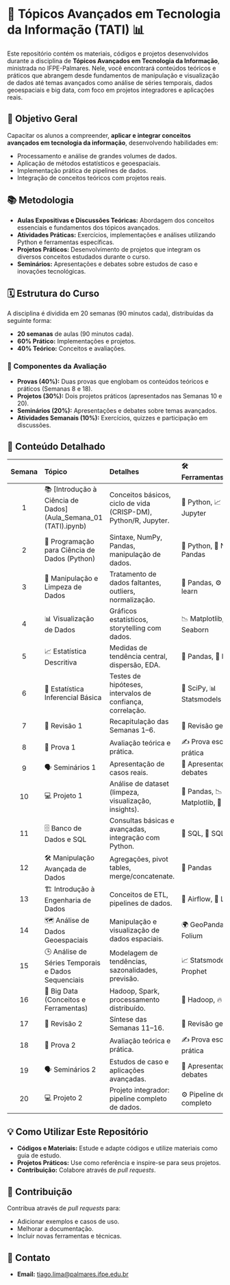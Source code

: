 # 🚀 Tópicos Avançados em Tecnologia da Informação (TATI) 📊

Este repositório contém os materiais, códigos e projetos desenvolvidos durante a disciplina de **Tópicos Avançados em Tecnologia da Informação**, ministrada no IFPE-Palmares. Nele, você encontrará conteúdos teóricos e práticos que abrangem desde fundamentos de manipulação e visualização de dados até temas avançados como análise de séries temporais, dados geoespaciais e big data, com foco em projetos integradores e aplicações reais.

## 🎯 Objetivo Geral

Capacitar os alunos a compreender, **aplicar e integrar conceitos avançados em tecnologia da informação**, desenvolvendo habilidades em:

- Processamento e análise de grandes volumes de dados.
- Aplicação de métodos estatísticos e geoespaciais.
- Implementação prática de pipelines de dados.
- Integração de conceitos teóricos com projetos reais.

## 📚 Metodologia

- **Aulas Expositivas e Discussões Teóricas:** Abordagem dos conceitos essenciais e fundamentos dos tópicos avançados.
- **Atividades Práticas:** Exercícios, implementações e análises utilizando Python e ferramentas específicas.
- **Projetos Práticos:** Desenvolvimento de projetos que integram os diversos conceitos estudados durante o curso.
- **Seminários:** Apresentações e debates sobre estudos de caso e inovações tecnológicas.

## 🗓️ Estrutura do Curso

A disciplina é dividida em 20 semanas (90 minutos cada), distribuídas da seguinte forma:

- **20 semanas** de aulas (90 minutos cada).
- **60% Prático:** Implementações e projetos.
- **40% Teórico:** Conceitos e avaliações.

### 📝 Componentes da Avaliação

- **Provas (40%):** Duas provas que englobam os conteúdos teóricos e práticos (Semanas 8 e 18).
- **Projetos (30%):** Dois projetos práticos (apresentados nas Semanas 10 e 20).
- **Seminários (20%):** Apresentações e debates sobre temas avançados.
- **Atividades Semanais (10%):** Exercícios, quizzes e participação em discussões.

## 🚀 Conteúdo Detalhado

| Semana | Tópico | Detalhes | 🛠️ Ferramentas/Técnicas |
| :-----: | :------------------------------------------ | :-------------------------------------------------------------------------------------------------------------------------------- | :------------------------------------------------------ |
| 1 | 📚 [Introdução à Ciência de Dados](Aula_Semana_01 (TATI).ipynb) | Conceitos básicos, ciclo de vida (CRISP-DM), Python/R, Jupyter. | 🐍 Python, 📈 R, 📝 Jupyter |
| 2 | 🐍 Programação para Ciência de Dados (Python) | Sintaxe, NumPy, Pandas, manipulação de dados. | 🐍 Python, 🔢 NumPy, 🐼 Pandas |
| 3 | 🧹 Manipulação e Limpeza de Dados | Tratamento de dados faltantes, outliers, normalização. | 🐼 Pandas, ⚙️ Scikit-learn |
| 4 | 📊 Visualização de Dados | Gráficos estatísticos, storytelling com dados. | 📉 Matplotlib, 🎨 Seaborn |
| 5 | 📈 Estatística Descritiva | Medidas de tendência central, dispersão, EDA. | 🐼 Pandas, 🔢 NumPy |
| 6 | 🧪 Estatística Inferencial Básica | Testes de hipóteses, intervalos de confiança, correlação. | 🔬 SciPy, 📊 Statsmodels |
| 7 | 📝 Revisão 1 | Recapitulação das Semanas 1–6. | 📖 Revisão geral |
| 8 | 📝 Prova 1 | Avaliação teórica e prática. | ✍️ Prova escrita e prática |
| 9 | 🗣️ Seminários 1 | Apresentação de casos reais. | 🎤 Apresentações e debates |
| 10 | 💻 Projeto 1 | Análise de dataset (limpeza, visualização, insights). | 🐼 Pandas, 📉 Matplotlib, 🎨 Seaborn |
| 11 | 🗄️ Banco de Dados e SQL | Consultas básicas e avançadas, integração com Python. | 💽 SQL, 🔗 SQLAlchemy |
| 12 | 🛠️ Manipulação Avançada de Dados | Agregações, pivot tables, merge/concatenate. | 🐼 Pandas |
| 13 | 🏗️ Introdução à Engenharia de Dados | Conceitos de ETL, pipelines de dados. | 💨 Airflow, 🧩 Luigi |
| 14 | 🗺️ Análise de Dados Geoespaciais | Manipulação e visualização de dados espaciais. | 🌍 GeoPandas, 📍 Folium |
| 15 | 🕒 Análise de Séries Temporais e Dados Sequenciais | Modelagem de tendências, sazonalidades, previsão. | 📈 Statsmodels, 🔮 Prophet |
| 16 | 🐘 Big Data (Conceitos e Ferramentas) | Hadoop, Spark, processamento distribuído. | 🐘 Hadoop, 🔥 Spark |
| 17 | 📝 Revisão 2 | Síntese das Semanas 11–16. | 📖 Revisão geral |
| 18 | 📝 Prova 2 | Avaliação teórica e prática. | ✍️ Prova escrita e prática |
| 19 | 🗣️ Seminários 2 | Estudos de caso e aplicações avançadas. | 🎤 Apresentações e debates |
| 20 | 💻 Projeto 2 | Projeto integrador: pipeline completo de dados. | ⚙️ Pipeline de dados completo |

## 💡 Como Utilizar Este Repositório

- **Códigos e Materiais:** Estude e adapte códigos e utilize materiais como guia de estudo.
- **Projetos Práticos:** Use como referência e inspire-se para seus projetos.
- **Contribuição:** Colabore através de *pull requests*.

## 🤝 Contribuição

Contribua através de *pull requests* para:

- Adicionar exemplos e casos de uso.
- Melhorar a documentação.
- Incluir novas ferramentas e técnicas.

## 📧 Contato

* **Email:** tiago.lima@palmares.ifpe.edu.br
